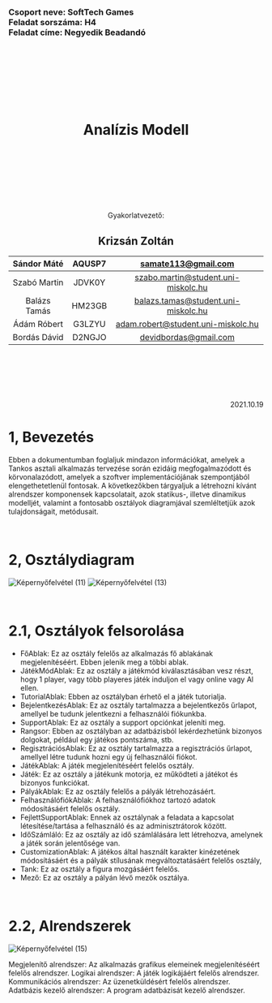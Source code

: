 <h3>Csoport neve: SoftTech Games </br>
Feladat sorszáma: H4 </br>
Feladat címe: Negyedik Beadandó </h3>

<p>&nbsp;</p>
<p>&nbsp;</p>
<p>&nbsp;</p>
<p>&nbsp;</p>

<h1 align="center">Analízis Modell</font></h1>

<p>&nbsp;</p>
<p>&nbsp;</p>
<p>&nbsp;</p>
<p>&nbsp;</p>

<p align="center">Gyakorlatvezető:</p>
<h2 align="center">Krizsán Zoltán</font></h2>

| Sándor Máté    | AQUSP7          | samate113@gmail.com     |
|:--------------:|:---------------:|:------------------------------------:|
| Szabó Martin   | JDVK0Y          | szabo.martin@student.uni-miskolc.hu    |
| Balázs Tamás   | HM23GB          | balazs.tamas@student.uni-miskolc.hu    |
| Ádám Róbert    | G3LZYU          | adam.robert@student.uni-miskolc.hu     |
| Bordás Dávid   | D2NGJO          | devidbordas@gmail.com   |


<p>&nbsp;</p>
<p>&nbsp;</p>
<p>&nbsp;</p>



<p align="right">2021.10.19</p>

1, Bevezetés
=========
Ebben a dokumentumban foglaljuk mindazon információkat, amelyek a Tankos asztali alkalmazás tervezése során ezidáig megfogalmazódott és körvonalazódott, amelyek a szoftver implementációjának szempontjából elengethetetlenül fontosak.
A következőkben tárgyaljuk a létrehozni kívánt alrendszer komponensek kapcsolatait, azok statikus-, illetve dinamikus modelljét, valamint a fontosabb osztályok diagramjával szemléltetjük azok tulajdonságait, metódusait.

<p>&nbsp;</p>

2, Osztálydiagram
=========

![Képernyőfelvétel (11)](https://user-images.githubusercontent.com/79100258/145171787-4aec4216-7e88-421c-b876-65e958d914bd.png)
![Képernyőfelvétel (13)](https://user-images.githubusercontent.com/79100258/145171991-43bb7e8a-834f-4dc0-966c-533b52857668.png)


<p>&nbsp;</p>

2.1, Osztályok felsorolása
=========
<ul>
  <li>FőAblak: Ez az osztály felelős az alkalmazás fő ablakának megjelenítéséért. Ebben jelenik meg a többi ablak.
  <li>JátékMódAblak: Ez az osztály a játékmód kiválasztásában vesz részt, hogy 1 player, vagy több playeres játék induljon el vagy online vagy Al ellen.
  <li>TutorialAblak: Ebben az osztályban érhető el a játék tutorialja.
  <li>BejelentkezésAblak: Ez az osztály tartalmazza a bejelentkezős űrlapot, amellyel be tudunk jelentkezni a felhasználói fiókunkba.
  <li>SupportAblak: Ez az osztály a support opciónkat jeleníti meg.
  <li>Rangsor: Ebben az osztályban az adatbázisból lekérdezhetünk bizonyos dolgokat, például egy játékos pontszáma, stb.
  <li>RegisztrációsAblak: Ez az osztály tartalmazza a regisztrációs űrlapot, amellyel létre tudunk hozni egy új felhasználói fiókot.
  <li>JátékAblak: A játék megjelenítéséért felelős osztály.
  <li>Játék: Ez az osztály a játékunk motorja, ez működteti a játékot és bizonyos funkciókat.
  <li>PályákAblak: Ez az osztály felelős a pályák létrehozásáért.
  <li>FelhasználófiókAblak: A felhasználófiókhoz tartozó adatok módosításáért felelős osztály.
  <li>FejlettSupportAblak: Ennek az osztálynak a feladata a kapcsolat létesítése/tartása a felhasználó és az adminisztrátorok között.
  <li>IdőSzámláló: Ez az osztály az idő számlálására lett létrehozva, amelynek a játék során jelentősége van.
  <li>CustomizationAblak: A játékos által használt karakter kinézetének módosításáért és a pályák stílusának megváltoztatásáért felelős osztály,
  <li>Tank: Ez az osztály a figura mozgásáért felelős.
  <li>Mező: Ez az osztály a pályán lévő mezők osztálya.
</ul>
    
<p>&nbsp;</p>

2.2, Alrendszerek
=========

![Képernyőfelvétel (15)](https://user-images.githubusercontent.com/79100258/145173373-74aebcd6-4211-4570-913e-34e7d12a068a.png)

Megjelenítő alrendszer: Az alkalmazás grafikus elemeinek megjelenítéséért felelős alrendszer.
Logikai alrendszer: A játék logikájáért felelős alrendszer.
Kommunikációs alrendszer: Az üzenetküldésért felelős alrendszer.
Adatbázis kezelő alrendszer: A program adatbázisát kezelő alrendszer.

<p>&nbsp;</p>
